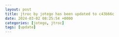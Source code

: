 ```yaml
---
layout: post
title: jtroc by jotego has been updated to c43b66c
date: 2024-03-02 08:25:54 +0000
categories: [jotego, jtroc]
tags: [update]
---
```


